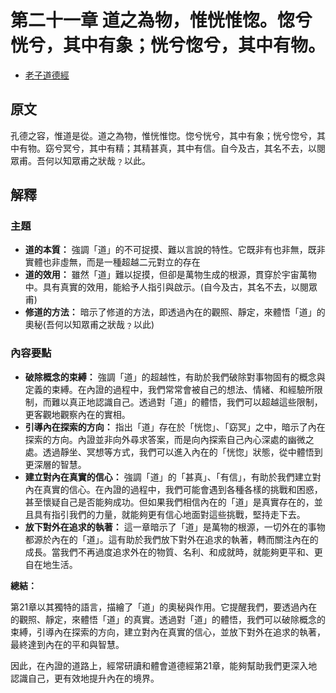 # 第二十一章 道之為物，惟恍惟惚。惚兮恍兮，其中有象；恍兮惚兮，其中有物。

- [老子道德經](https://www.daodejing.org/)

## 原文
孔德之容，惟道是從。道之為物，惟恍惟惚。惚兮恍兮，其中有象；恍兮惚兮，其中有物。窈兮冥兮，其中有精；其精甚真，其中有信。自今及古，其名不去，以閱眾甫。吾何以知眾甫之狀哉﹖以此。

## 解釋
### 主題
- **道的本質：** 強調「道」的不可捉摸、難以言說的特性。它既非有也非無，既非實體也非虛無，而是一種超越二元對立的存在
- **道的效用：** 雖然「道」難以捉摸，但卻是萬物生成的根源，貫穿於宇宙萬物中。具有真實的效用，能給予人指引與啟示。(自今及古，其名不去，以閱眾甫)
- **修道的方法：** 暗示了修道的方法，即透過內在的觀照、靜定，來體悟「道」的奧秘(吾何以知眾甫之狀哉﹖以此)

### 內容要點
*   **破除概念的束縛：** 強調「道」的超越性，有助於我們破除對事物固有的概念與定義的束縛。在內證的過程中，我們常常會被自己的想法、情緒、和經驗所限制，而難以真正地認識自己。透過對「道」的體悟，我們可以超越這些限制，更客觀地觀察內在的實相。
*   **引導內在探索的方向：** 指出「道」存在於「恍惚」、「窈冥」之中，暗示了內在探索的方向。內證並非向外尋求答案，而是向內探索自己內心深處的幽微之處。透過靜坐、冥想等方式，我們可以進入內在的「恍惚」狀態，從中體悟到更深層的智慧。
*   **建立對內在真實的信心：** 強調「道」的「甚真」、「有信」，有助於我們建立對內在真實的信心。在內證的過程中，我們可能會遇到各種各樣的挑戰和困惑，甚至懷疑自己是否能夠成功。但如果我們相信內在的「道」是真實存在的，並且具有指引我們的力量，就能夠更有信心地面對這些挑戰，堅持走下去。
*   **放下對外在追求的執著：** 這一章暗示了「道」是萬物的根源，一切外在的事物都源於內在的「道」。這有助於我們放下對外在追求的執著，轉而關注內在的成長。當我們不再過度追求外在的物質、名利、和成就時，就能夠更平和、更自在地生活。

**總結：**

第21章以其獨特的語言，描繪了「道」的奧秘與作用。它提醒我們，要透過內在的觀照、靜定，來體悟「道」的真實。透過對「道」的體悟，我們可以破除概念的束縛，引導內在探索的方向，建立對內在真實的信心，並放下對外在追求的執著，最終達到內在的平和與智慧。

因此，在內證的道路上，經常研讀和體會道德經第21章，能夠幫助我們更深入地認識自己，更有效地提升內在的境界。